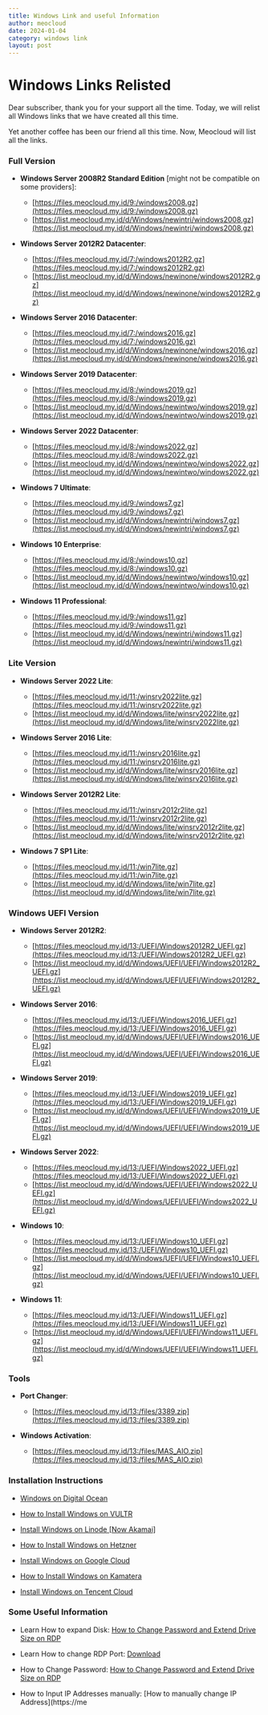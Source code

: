 ```yaml
---
title: Windows Link and useful Information
author: meocloud
date: 2024-01-04
category: windows link
layout: post
---
```


# Windows Links Relisted

Dear subscriber, thank you for your support all the time. Today, we will relist all Windows links that we have created all this time.

Yet another coffee has been our friend all this time. Now, Meocloud will list all the links.


### Full Version

- **Windows Server 2008R2 Standard Edition** [might not be compatible on some providers]:
  - [https://files.meocloud.my.id/9:/windows2008.gz](https://files.meocloud.my.id/9:/windows2008.gz)
  - [https://list.meocloud.my.id/d/Windows/newintri/windows2008.gz](https://list.meocloud.my.id/d/Windows/newintri/windows2008.gz)

- **Windows Server 2012R2 Datacenter**:
  - [https://files.meocloud.my.id/7:/windows2012R2.gz](https://files.meocloud.my.id/7:/windows2012R2.gz)
  - [https://list.meocloud.my.id/d/Windows/newinone/windows2012R2.gz](https://list.meocloud.my.id/d/Windows/newinone/windows2012R2.gz)

- **Windows Server 2016 Datacenter**:
  - [https://files.meocloud.my.id/7:/windows2016.gz](https://files.meocloud.my.id/7:/windows2016.gz)
  - [https://list.meocloud.my.id/d/Windows/newinone/windows2016.gz](https://list.meocloud.my.id/d/Windows/newinone/windows2016.gz)

- **Windows Server 2019 Datacenter**:
  - [https://files.meocloud.my.id/8:/windows2019.gz](https://files.meocloud.my.id/8:/windows2019.gz)
  - [https://list.meocloud.my.id/d/Windows/newintwo/windows2019.gz](https://list.meocloud.my.id/d/Windows/newintwo/windows2019.gz)

- **Windows Server 2022 Datacenter**:
  - [https://files.meocloud.my.id/8:/windows2022.gz](https://files.meocloud.my.id/8:/windows2022.gz)
  - [https://list.meocloud.my.id/d/Windows/newintwo/windows2022.gz](https://list.meocloud.my.id/d/Windows/newintwo/windows2022.gz)

- **Windows 7 Ultimate**:
  - [https://files.meocloud.my.id/9:/windows7.gz](https://files.meocloud.my.id/9:/windows7.gz)
  - [https://list.meocloud.my.id/d/Windows/newintri/windows7.gz](https://list.meocloud.my.id/d/Windows/newintri/windows7.gz)

- **Windows 10 Enterprise**:
  - [https://files.meocloud.my.id/8:/windows10.gz](https://files.meocloud.my.id/8:/windows10.gz)
  - [https://list.meocloud.my.id/d/Windows/newintwo/windows10.gz](https://list.meocloud.my.id/d/Windows/newintwo/windows10.gz)

- **Windows 11 Professional**:
  - [https://files.meocloud.my.id/9:/windows11.gz](https://files.meocloud.my.id/9:/windows11.gz)
  - [https://list.meocloud.my.id/d/Windows/newintri/windows11.gz](https://list.meocloud.my.id/d/Windows/newintri/windows11.gz)

### Lite Version

- **Windows Server 2022 Lite**:
  - [https://files.meocloud.my.id/11:/winsrv2022lite.gz](https://files.meocloud.my.id/11:/winsrv2022lite.gz)
  - [https://list.meocloud.my.id/d/Windows/lite/winsrv2022lite.gz](https://list.meocloud.my.id/d/Windows/lite/winsrv2022lite.gz)

- **Windows Server 2016 Lite**:
  - [https://files.meocloud.my.id/11:/winsrv2016lite.gz](https://files.meocloud.my.id/11:/winsrv2016lite.gz)
  - [https://list.meocloud.my.id/d/Windows/lite/winsrv2016lite.gz](https://list.meocloud.my.id/d/Windows/lite/winsrv2016lite.gz)

- **Windows Server 2012R2 Lite**:
  - [https://files.meocloud.my.id/11:/winsrv2012r2lite.gz](https://files.meocloud.my.id/11:/winsrv2012r2lite.gz)
  - [https://list.meocloud.my.id/d/Windows/lite/winsrv2012r2lite.gz](https://list.meocloud.my.id/d/Windows/lite/winsrv2012r2lite.gz)

- **Windows 7 SP1 Lite**:
  - [https://files.meocloud.my.id/11:/win7lite.gz](https://files.meocloud.my.id/11:/win7lite.gz)
  - [https://list.meocloud.my.id/d/Windows/lite/win7lite.gz](https://list.meocloud.my.id/d/Windows/lite/win7lite.gz)

### Windows UEFI Version

- **Windows Server 2012R2**:
  - [https://files.meocloud.my.id/13:/UEFI/Windows2012R2_UEFI.gz](https://files.meocloud.my.id/13:/UEFI/Windows2012R2_UEFI.gz)
  - [https://list.meocloud.my.id/d/Windows/UEFI/UEFI/Windows2012R2_UEFI.gz](https://list.meocloud.my.id/d/Windows/UEFI/UEFI/Windows2012R2_UEFI.gz)

- **Windows Server 2016**:
  - [https://files.meocloud.my.id/13:/UEFI/Windows2016_UEFI.gz](https://files.meocloud.my.id/13:/UEFI/Windows2016_UEFI.gz)
  - [https://list.meocloud.my.id/d/Windows/UEFI/UEFI/Windows2016_UEFI.gz](https://list.meocloud.my.id/d/Windows/UEFI/UEFI/Windows2016_UEFI.gz)

- **Windows Server 2019**:
  - [https://files.meocloud.my.id/13:/UEFI/Windows2019_UEFI.gz](https://files.meocloud.my.id/13:/UEFI/Windows2019_UEFI.gz)
  - [https://list.meocloud.my.id/d/Windows/UEFI/UEFI/Windows2019_UEFI.gz](https://list.meocloud.my.id/d/Windows/UEFI/UEFI/Windows2019_UEFI.gz)

- **Windows Server 2022**:
  - [https://files.meocloud.my.id/13:/UEFI/Windows2022_UEFI.gz](https://files.meocloud.my.id/13:/UEFI/Windows2022_UEFI.gz)
  - [https://list.meocloud.my.id/d/Windows/UEFI/UEFI/Windows2022_UEFI.gz](https://list.meocloud.my.id/d/Windows/UEFI/UEFI/Windows2022_UEFI.gz)

- **Windows 10**:
  - [https://files.meocloud.my.id/13:/UEFI/Windows10_UEFI.gz](https://files.meocloud.my.id/13:/UEFI/Windows10_UEFI.gz)
  - [https://list.meocloud.my.id/d/Windows/UEFI/UEFI/Windows10_UEFI.gz](https://list.meocloud.my.id/d/Windows/UEFI/UEFI/Windows10_UEFI.gz)

- **Windows 11**:
  - [https://files.meocloud.my.id/13:/UEFI/Windows11_UEFI.gz](https://files.meocloud.my.id/13:/UEFI/Windows11_UEFI.gz)
  - [https://list.meocloud.my.id/d/Windows/UEFI/UEFI/Windows11_UEFI.gz](https://list.meocloud.my.id/d/Windows/UEFI/UEFI/Windows11_UEFI.gz)

### Tools

- **Port Changer**:
  - [https://files.meocloud.my.id/13:/files/3389.zip](https://files.meocloud.my.id/13:/files/3389.zip)

- **Windows Activation**:
  - [https://files.meocloud.my.id/13:/files/MAS_AIO.zip](https://files.meocloud.my.id/13:/files/MAS_AIO.zip)

### Installation Instructions

- [Windows on Digital Ocean](https://meocloud.my.id/?p=178)

- [How to Install Windows on VULTR](https://meocloud.my.id/?p=506)

- [Install Windows on Linode [Now Akamai]](https://meocloud.my.id/?p=linode)

- [How to Install Windows on Hetzner](https://meocloud.my.id/?p=hetzner)

- [Install Windows on Google Cloud](https://meocloud.my.id/?p=google-cloud)

- [How to Install Windows on Kamatera](https://meocloud.my.id/?p=kamatera)

- [Install Windows on Tencent Cloud](https://meocloud.my.id/?p=tencent-cloud)

### Some Useful Information

- Learn How to expand Disk: [How to Change Password and Extend Drive Size on RDP](https://meocloud.my.id/?p=extend-disk)

- Learn How to change RDP Port: [Download](https://meocloud.my.id/wp-content/uploads/2023/04/3389.zip)

- How to Change Password: [How to Change Password and Extend Drive Size on RDP](https://meocloud.my.id/?p=change-password)

- How to Input IP Addresses manually: [How to manually change IP Address](https://me
